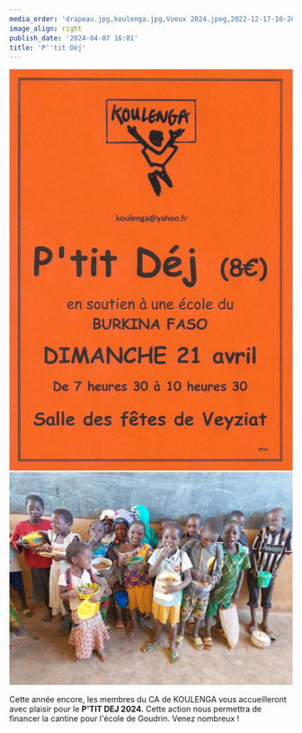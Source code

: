 ```yaml
---
media_order: 'drapeau.jpg,koulenga.jpg,Voeux 2024.jpeg,2022-12-17-10-20-18 6.jpg,Affichette pour site.jpeg'
image_align: right
publish_date: '2024-04-07 16:01'
title: 'P''tit Dèj'
---
```


![Affichette%20pour%20site](Affichette%20pour%20site.jpeg "Affichette%20pour%20site")![2022-12-17-10-20-18%206](2022-12-17-10-20-18%206.jpg "2022-12-17-10-20-18%206")


Cette année encore, les membres du CA de KOULENGA vous accueilleront avec plaisir pour le **P'TIT DEJ 2024.** Cette action nous permettra de financer la cantine pour l'école de Goudrin. Venez nombreux !

